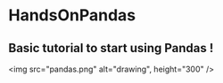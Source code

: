 # HandsOnPandas

## Basic tutorial to start using Pandas !

<img src="pandas.png" alt="drawing", height="300" />
